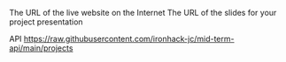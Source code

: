 The URL of the live website on the Internet
The URL of the slides for your project presentation

API https://raw.githubusercontent.com/ironhack-jc/mid-term-api/main/projects
